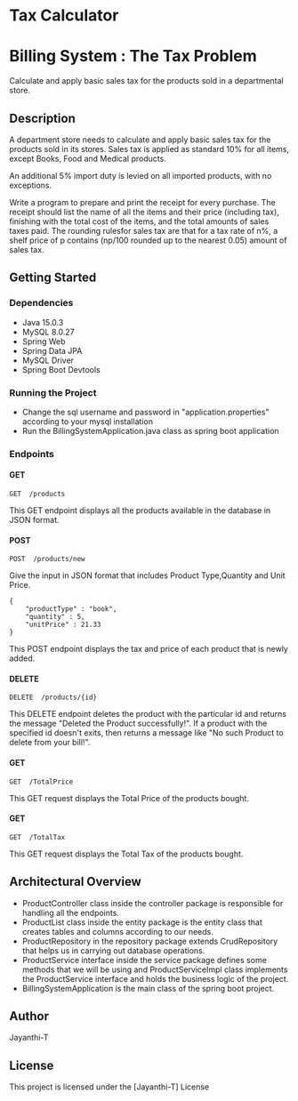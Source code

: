 # Tax Calculator

# Billing System : The Tax Problem 

Calculate and apply basic sales tax for the products sold in a departmental store.

## Description

A department store needs to calculate and apply basic sales tax for the products sold in its stores. Sales tax is applied as standard 10% for all items, except Books, Food and Medical products.

An additional 5% import duty is levied on all imported products, with no exceptions.

Write a program to prepare and print the receipt for every purchase. The receipt should list the name of all the items and their price (including tax), finishing with the total cost of the items, and the total amounts of sales taxes paid. 
The rounding rulesfor sales tax are that for a tax rate of n%, a shelf price of p contains (np/100 rounded up to the nearest 0.05) amount of sales tax.

## Getting Started

### Dependencies

* Java 15.0.3
* MySQL 8.0.27
* Spring Web
* Spring Data JPA
* MySQL Driver
* Spring Boot Devtools

### Running the Project

* Change the sql username and password in "application.properties" according to your mysql installation
* Run the BillingSystemApplication.java class as spring boot application

### Endpoints 

#### GET
```
GET  /products
```
This GET endpoint displays all the products available in the database in JSON format.

#### POST
```
POST  /products/new
```
Give the input in JSON format that includes Product Type,Quantity and Unit Price. 

```
{
    "productType" : "book",
    "quantity" : 5,
    "unitPrice" : 21.33
}
```

This POST endpoint displays the tax and price of each product that is newly added.

#### DELETE
```
DELETE  /products/{id}
```
This DELETE endpoint deletes the product with the particular id and returns the message "Deleted the Product successfully!".
If a product with the specified id doesn't exits, then returns a message like "No such Product to delete from your bill!".

#### GET
```
GET  /TotalPrice
```
This GET request displays the Total Price of the products bought.

#### GET
```
GET  /TotalTax
```
This GET request displays the Total Tax of the products bought.

## Architectural Overview

* ProductController class inside the controller package is responsible for handling all the endpoints.
* ProductList class inside the entity package is the entity class that creates tables and columns according to our needs.
* ProductRepository in the repository package extends CrudRepository that helps us in carrying out database operations.
* ProductService interface inside the service package defines some methods that we will be using and ProductServiceImpl class implements the ProductService interface and holds the business logic of the project.
* BillingSystemApplication is the main class of the spring boot project.

## Author

Jayanthi-T


## License

This project is licensed under the [Jayanthi-T] License 

